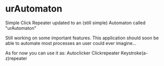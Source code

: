 # urAutomaton
Simple Click Repeater updated to an (still simple) Automaton called "urAutomaton"

Still working on some important features.
This application should soon be able to automate most processes an user could ever imagine... 

As for now you can use it as:
Autoclicker
Clickrepeater
Keystroke(a-z)repeater
